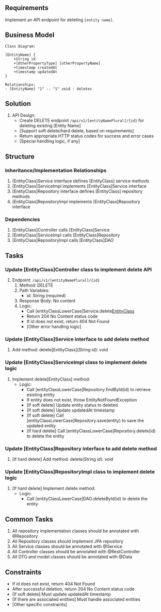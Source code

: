 ## Requirements
Implement an API endpoint for deleting `[entity name]`.

## Business Model
```
Class Diagram:

[EntityName] {
    +String id
    +[OtherPropertyType] [otherPropertyName]
    +timestamp createdAt
    +timestamp updatedAt
}

Relationships:
- [EntityName] "1" -- "1" void : deletes
```

## Solution
1. API Design:
   - Create DELETE endpoint `/api/v1/[entityNamePlural]/{id}` for deleting existing [Entity Name]
   - [Support soft delete/hard delete, based on requirements]
   - Return appropriate HTTP status codes for success and error cases
   - [Special handling logic, if any]

## Structure

### Inheritance/Implementation Relationships
1. [EntityClass]Service interface defines [EntityClass] service methods
2. [EntityClass]ServiceImpl implements [EntityClass]Service interface
3. [EntityClass]Repository interface defines [EntityClass] repository methods
4. [EntityClass]RepositoryImpl implements [EntityClass]Repository interface

### Dependencies
1. [EntityClass]Controller calls [EntityClass]Service
2. [EntityClass]ServiceImpl calls [EntityClass]Repository
3. [EntityClass]RepositoryImpl calls [EntityClass]DAO

## Tasks

### Update [EntityClass]Controller class to implement delete API
  1. Endpoint: `/api/v1/[entityNamePlural]/{id}`
     1. Method: DELETE
     2. Path Variables:
        - id: String (required)
     3. Response Body: No content
     4. Logic:
        - Call [entityClassLowerCase]Service.delete[EntityClass](id)
        - Return 204 No Content status code
        - If id does not exist, return 404 Not Found
        - [Other error handling logic]

### Update [EntityClass]Service interface to add delete method
  1. Add method: delete[EntityClass](String id): void

### Update [EntityClass]ServiceImpl class to implement delete logic
  1. Implement delete[EntityClass] method:
     - Logic:
       - Call [entityClassLowerCase]Repository.findById(id) to retrieve existing entity
       - If entity does not exist, throw EntityNotFoundException
       - [If soft delete] Update entity status to deleted
       - [If soft delete] Update updatedAt timestamp
       - [If soft delete] Call [entityClassLowerCase]Repository.save(entity) to save the updated entity
       - [If hard delete] Call [entityClassLowerCase]Repository.delete(id) to delete the entity

### Update [EntityClass]Repository interface to add delete method
  1. [If hard delete] Add method: delete(String id): void

### Update [EntityClass]RepositoryImpl class to implement delete logic
  1. [If hard delete] Implement delete method:
     - Logic:
       - Call [entityClassLowerCase]DAO.deleteById(id) to delete the entity

## Common Tasks
1. All repository implementation classes should be annotated with @Repository
2. All Repository classes should implement JPA repository
3. All Service classes should be annotated with @Service
4. All Controller classes should be annotated with @RestController
5. All DTO and model classes should be annotated with @Data

## Constraints
- If id does not exist, return 404 Not Found
- After successful deletion, return 204 No Content status code
- [If soft delete] Must update updatedAt timestamp
- [If there are associated entities] Must handle associated entities
- [Other specific constraints] 
